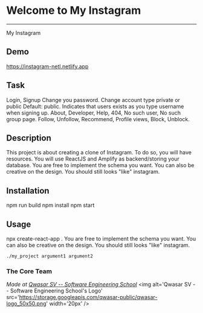 # Welcome to My Instagram
***
My Instagram

## Demo
https://instagram-netl.netlify.app

## Task
Login, Signup
Change you password.
Change account type private or public Default: public.
Indicates that users exists as you type username when signing up.
About, Developer, Help, 404, No such user, No such group page.
Follow, Unfollow, Recommend, Profile views, Block, Unblock.

## Description
This project is about creating a clone of Instagram.
To do so, you will have resources. You will use ReactJS and Amplify as backend/storing your database.
You are free to implement the schema you want.
You can also be creative on the design. You should still looks "like" instagram.

## Installation
npm run build
npm install
npm start

## Usage
npx create-react-app .
You are free to implement the schema you want.
You can also be creative on the design. You should still looks "like" instagram.

```
./my_project argument1 argument2
```

### The Core Team


<span><i>Made at <a href='https://qwasar.io'>Qwasar SV -- Software Engineering School</a></i></span>
<span><img alt='Qwasar SV -- Software Engineering School's Logo' src='https://storage.googleapis.com/qwasar-public/qwasar-logo_50x50.png' width='20px' /></span>
